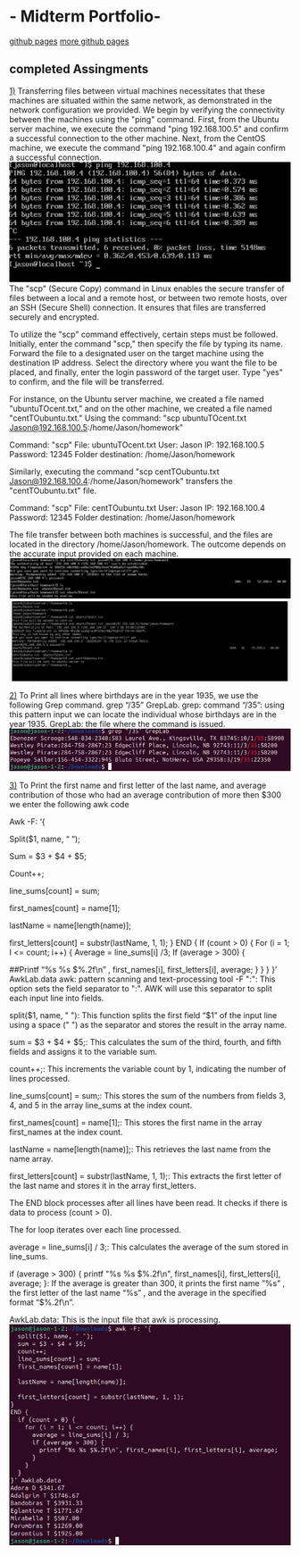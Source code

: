 # - Midterm Portfolio-
[github pages](https://pages.github.com/themes/)
[more github pages](https://pages.github.com/)
## completed Assingments

<span style="text-decoration:underline;">1)</span>
Transferring files between virtual machines necessitates that these machines are situated within the same network, as demonstrated in the network configuration we provided.
We begin by verifying the connectivity between the machines using the "ping" command. First, from the Ubuntu server machine, we execute the command "ping 192.168.100.5" and confirm a successful connection to the other machine. Next, from the CentOS machine, we execute the command "ping 192.168.100.4" and again confirm a successful connection.
![pic1](assets/2.png)
The "scp" (Secure Copy) command in Linux enables the secure transfer of files between a local and a remote host, or between two remote hosts, over an SSH (Secure Shell) connection. It ensures that files are transferred securely and encrypted.

To utilize the "scp" command effectively, certain steps must be followed. Initially, enter the command "scp," then specify the file by typing its name. Forward the file to a designated user on the target machine using the destination IP address. Select the directory where you want the file to be placed, and finally, enter the login password of the target user. Type "yes" to confirm, and the file will be transferred.

For instance, on the Ubuntu server machine, we created a file named "ubuntuTOcent.txt," and on the other machine, we created a file named "centTOubuntu.txt." Using the command: "scp ubuntuTOcent.txt Jason@192.168.100.5:/home/Jason/homework"

Command: "scp"
File: ubuntuTOcent.txt
User: Jason
IP: 192.168.100.5
Password: 12345
Folder destination: /home/Jason/homework

Similarly, executing the command "scp centTOubuntu.txt Jason@192.168.100.4:/home/Jason/homework" transfers the "centTOubuntu.txt" file.

Command: "scp"
File: centTOubuntu.txt
User: Jason
IP: 192.168.100.4
Password: 12345
Folder destination: /home/Jason/homework

The file transfer between both machines is successful, and the files are located in the directory /home/Jason/homework. The outcome depends on the accurate input provided on each machine.
![pic2](assets/1.png)
![pic3](assets/3.png)

<span style="text-decoration:underline;">2)</span>
To Print all lines where birthdays are in the year 1935, we use the following Grep command.
grep “/35” GrepLab.
grep: command 
“/35”: using this pattern input we can locate the individual whose birthdays are in the year 1935. 
GrepLab: the file where the command is issued.
![ping test](assets/1.1.png)

<span style="text-decoration:underline;">3)</span>
To Print the first name and first letter of the last name, and average contribution of those who had an average contribution of more then $300 we enter the following awk code

Awk -F: ‘{

Split($1, name, “ “);

Sum = $3 + $4 + $5;

Count++;

line_sums[count]  =  sum;

first_names[count]  = name[1];

lastName = name[length(name)];

first_letters[count] = substr(lastName, 1, 1);
}
END {
If (count > 0) {
For (i = 1; I <= count; i++) {
Average = line_sums[i] /3;
If (average > 300) {

##Printf “%s %s $%.2f\n” , first_names[i], first_letters[i], average;
}
}
}
}’ AwkLab.data
   awk: pattern scanning and text-processing tool 
-F ":": This option sets the field separator to ":". AWK will use this separator to split each input line into fields.

split($1, name, " "): This function splits the first field “$1” of the input line using a space (" ") as the separator and stores the result in the array name.

 sum = $3 + $4 + $5;: This calculates the sum of the third, fourth, and fifth fields and assigns it to the variable sum.
 
count++;: This increments the variable count by 1, indicating the number of lines processed.

line_sums[count] = sum;: This stores the sum of the numbers from fields 3, 4, and 5 in the array line_sums at the index count.

first_names[count] = name[1];: This stores the first name in the array first_names at the index count.

lastName = name[length(name)];: This retrieves the last name from the name array.

first_letters[count] = substr(lastName, 1, 1);: This extracts the first letter of the last name and stores it in the array first_letters.

The END block processes after all lines have been read. It checks if there is data to process (count > 0).

The for loop iterates over each line processed.

average = line_sums[i] / 3;: This calculates the average of the sum stored in line_sums.

 if (average > 300) { printf "%s %s $%.2f\n", first_names[i], first_letters[i], average; }: If the average is greater than 300, it prints the first name ”%s” , the first letter of the last name “%s” , and the average in the specified format “$%.2f\n”.
 
AwkLab.data: This is the input file that awk is processing.
![pic4](assets/2.1.png)

